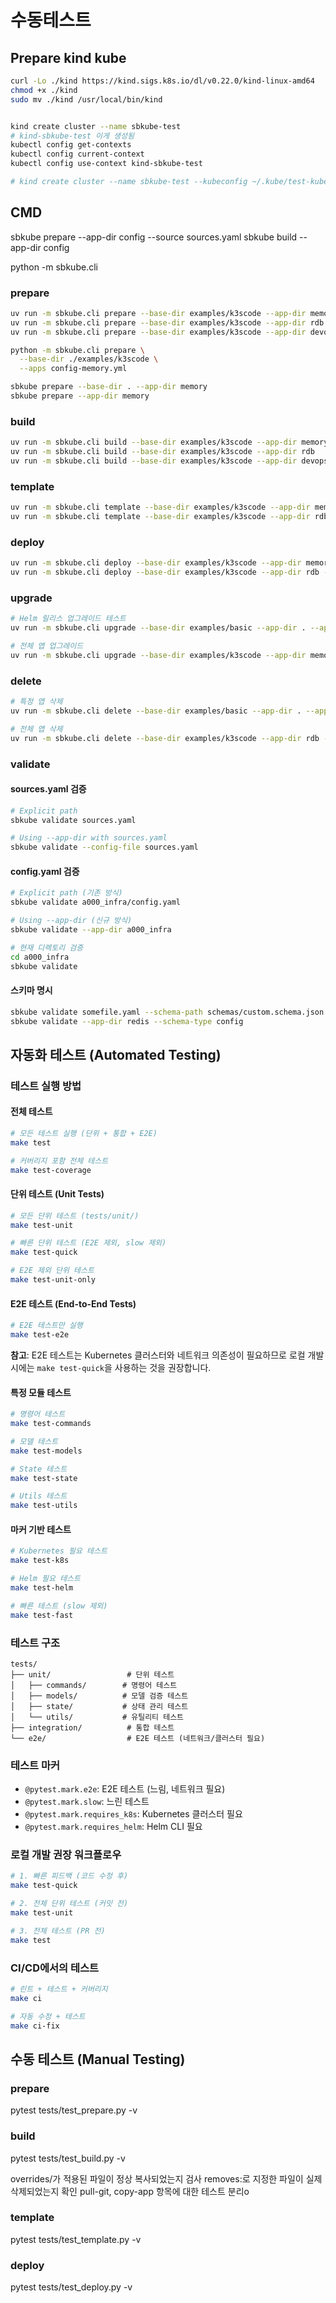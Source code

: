 # 수동테스트

## Prepare kind kube

```bash
curl -Lo ./kind https://kind.sigs.k8s.io/dl/v0.22.0/kind-linux-amd64
chmod +x ./kind
sudo mv ./kind /usr/local/bin/kind


kind create cluster --name sbkube-test
# kind-sbkube-test 이게 생성됨
kubectl config get-contexts
kubectl config current-context
kubectl config use-context kind-sbkube-test

# kind create cluster --name sbkube-test --kubeconfig ~/.kube/test-kubeconfig
```

## CMD

sbkube prepare --app-dir config --source sources.yaml sbkube build --app-dir config

python -m sbkube.cli

### prepare

```bash
uv run -m sbkube.cli prepare --base-dir examples/k3scode --app-dir memory
uv run -m sbkube.cli prepare --base-dir examples/k3scode --app-dir rdb
uv run -m sbkube.cli prepare --base-dir examples/k3scode --app-dir devops

python -m sbkube.cli prepare \
  --base-dir ./examples/k3scode \
  --apps config-memory.yml

sbkube prepare --base-dir . --app-dir memory
sbkube prepare --app-dir memory
```

### build

```bash
uv run -m sbkube.cli build --base-dir examples/k3scode --app-dir memory
uv run -m sbkube.cli build --base-dir examples/k3scode --app-dir rdb
uv run -m sbkube.cli build --base-dir examples/k3scode --app-dir devops
```

### template

```bash
uv run -m sbkube.cli template --base-dir examples/k3scode --app-dir memory --output-dir rendered/
uv run -m sbkube.cli template --base-dir examples/k3scode --app-dir rdb --output-dir rendered/
```

### deploy

```bash
uv run -m sbkube.cli deploy --base-dir examples/k3scode --app-dir memory --namespace data-memory
uv run -m sbkube.cli deploy --base-dir examples/k3scode --app-dir rdb --namespace data-rdb
```

### upgrade

```bash
# Helm 릴리스 업그레이드 테스트
uv run -m sbkube.cli upgrade --base-dir examples/basic --app-dir . --app-name redis --namespace test

# 전체 앱 업그레이드
uv run -m sbkube.cli upgrade --base-dir examples/k3scode --app-dir memory --namespace data-memory
```

### delete

```bash
# 특정 앱 삭제
uv run -m sbkube.cli delete --base-dir examples/basic --app-dir . --app-name redis --namespace test

# 전체 앱 삭제
uv run -m sbkube.cli delete --base-dir examples/k3scode --app-dir rdb --namespace data-rdb --all
```

### validate

#### sources.yaml 검증

```bash
# Explicit path
sbkube validate sources.yaml

# Using --app-dir with sources.yaml
sbkube validate --config-file sources.yaml
```

#### config.yaml 검증

```bash
# Explicit path (기존 방식)
sbkube validate a000_infra/config.yaml

# Using --app-dir (신규 방식)
sbkube validate --app-dir a000_infra

# 현재 디렉토리 검증
cd a000_infra
sbkube validate
```

#### 스키마 명시

```bash
sbkube validate somefile.yaml --schema-path schemas/custom.schema.json
sbkube validate --app-dir redis --schema-type config
```

## 자동화 테스트 (Automated Testing)

### 테스트 실행 방법

#### 전체 테스트

```bash
# 모든 테스트 실행 (단위 + 통합 + E2E)
make test

# 커버리지 포함 전체 테스트
make test-coverage
```

#### 단위 테스트 (Unit Tests)

```bash
# 모든 단위 테스트 (tests/unit/)
make test-unit

# 빠른 단위 테스트 (E2E 제외, slow 제외)
make test-quick

# E2E 제외 단위 테스트
make test-unit-only
```

#### E2E 테스트 (End-to-End Tests)

```bash
# E2E 테스트만 실행
make test-e2e
```

**참고**: E2E 테스트는 Kubernetes 클러스터와 네트워크 의존성이 필요하므로 로컬 개발 시에는 `make test-quick`을 사용하는 것을 권장합니다.

#### 특정 모듈 테스트

```bash
# 명령어 테스트
make test-commands

# 모델 테스트
make test-models

# State 테스트
make test-state

# Utils 테스트
make test-utils
```

#### 마커 기반 테스트

```bash
# Kubernetes 필요 테스트
make test-k8s

# Helm 필요 테스트
make test-helm

# 빠른 테스트 (slow 제외)
make test-fast
```

### 테스트 구조

```
tests/
├── unit/                 # 단위 테스트
│   ├── commands/        # 명령어 테스트
│   ├── models/          # 모델 검증 테스트
│   ├── state/           # 상태 관리 테스트
│   └── utils/           # 유틸리티 테스트
├── integration/          # 통합 테스트
└── e2e/                  # E2E 테스트 (네트워크/클러스터 필요)
```

### 테스트 마커

- `@pytest.mark.e2e`: E2E 테스트 (느림, 네트워크 필요)
- `@pytest.mark.slow`: 느린 테스트
- `@pytest.mark.requires_k8s`: Kubernetes 클러스터 필요
- `@pytest.mark.requires_helm`: Helm CLI 필요

### 로컬 개발 권장 워크플로우

```bash
# 1. 빠른 피드백 (코드 수정 후)
make test-quick

# 2. 전체 단위 테스트 (커밋 전)
make test-unit

# 3. 전체 테스트 (PR 전)
make test
```

### CI/CD에서의 테스트

```bash
# 린트 + 테스트 + 커버리지
make ci

# 자동 수정 + 테스트
make ci-fix
```

## 수동 테스트 (Manual Testing)

### prepare

pytest tests/test_prepare.py -v

### build

pytest tests/test_build.py -v

overrides/가 적용된 파일이 정상 복사되었는지 검사 removes:로 지정한 파일이 실제 삭제되었는지 확인 pull-git, copy-app 항목에 대한 테스트 분리o

### template

pytest tests/test_template.py -v

### deploy

pytest tests/test_deploy.py -v
